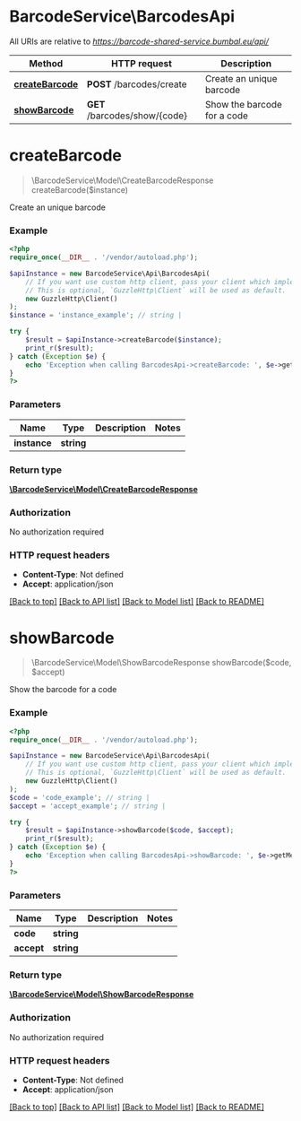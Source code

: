 # BarcodeService\BarcodesApi

All URIs are relative to *https://barcode-shared-service.bumbal.eu/api/*

Method | HTTP request | Description
------------- | ------------- | -------------
[**createBarcode**](BarcodesApi.md#createBarcode) | **POST** /barcodes/create | Create an unique barcode
[**showBarcode**](BarcodesApi.md#showBarcode) | **GET** /barcodes/show/{code} | Show the barcode for a code


# **createBarcode**
> \BarcodeService\Model\CreateBarcodeResponse createBarcode($instance)

Create an unique barcode

### Example
```php
<?php
require_once(__DIR__ . '/vendor/autoload.php');

$apiInstance = new BarcodeService\Api\BarcodesApi(
    // If you want use custom http client, pass your client which implements `GuzzleHttp\ClientInterface`.
    // This is optional, `GuzzleHttp\Client` will be used as default.
    new GuzzleHttp\Client()
);
$instance = 'instance_example'; // string | 

try {
    $result = $apiInstance->createBarcode($instance);
    print_r($result);
} catch (Exception $e) {
    echo 'Exception when calling BarcodesApi->createBarcode: ', $e->getMessage(), PHP_EOL;
}
?>
```

### Parameters

Name | Type | Description  | Notes
------------- | ------------- | ------------- | -------------
 **instance** | **string**|  |

### Return type

[**\BarcodeService\Model\CreateBarcodeResponse**](../Model/CreateBarcodeResponse.md)

### Authorization

No authorization required

### HTTP request headers

 - **Content-Type**: Not defined
 - **Accept**: application/json

[[Back to top]](#) [[Back to API list]](../../README.md#documentation-for-api-endpoints) [[Back to Model list]](../../README.md#documentation-for-models) [[Back to README]](../../README.md)

# **showBarcode**
> \BarcodeService\Model\ShowBarcodeResponse showBarcode($code, $accept)

Show the barcode for a code

### Example
```php
<?php
require_once(__DIR__ . '/vendor/autoload.php');

$apiInstance = new BarcodeService\Api\BarcodesApi(
    // If you want use custom http client, pass your client which implements `GuzzleHttp\ClientInterface`.
    // This is optional, `GuzzleHttp\Client` will be used as default.
    new GuzzleHttp\Client()
);
$code = 'code_example'; // string | 
$accept = 'accept_example'; // string | 

try {
    $result = $apiInstance->showBarcode($code, $accept);
    print_r($result);
} catch (Exception $e) {
    echo 'Exception when calling BarcodesApi->showBarcode: ', $e->getMessage(), PHP_EOL;
}
?>
```

### Parameters

Name | Type | Description  | Notes
------------- | ------------- | ------------- | -------------
 **code** | **string**|  |
 **accept** | **string**|  |

### Return type

[**\BarcodeService\Model\ShowBarcodeResponse**](../Model/ShowBarcodeResponse.md)

### Authorization

No authorization required

### HTTP request headers

 - **Content-Type**: Not defined
 - **Accept**: application/json

[[Back to top]](#) [[Back to API list]](../../README.md#documentation-for-api-endpoints) [[Back to Model list]](../../README.md#documentation-for-models) [[Back to README]](../../README.md)

